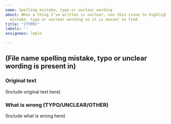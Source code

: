 ```yaml
---
name: Spelling mistake, typo or unclear wording
about: When a thing I've written is unclear, use this issue to highlight the spelling
  mistake, typo or unclear wording so it is easier to find
title: "[TYPO]"
labels: ''
assignees: lmplo

---
```


## (File name spelling mistake, typo or unclear wording is present in)
### Original text
(Include original text here)
### What is wrong (TYPO/UNCLEAR/OTHER)
(Include what is wrong here)
